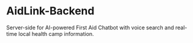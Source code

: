 # AidLink-Backend
Server-side for AI-powered First Aid Chatbot with voice search and real-time local health camp information.
